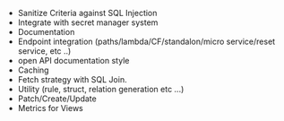 * Sanitize Criteria against SQL Injection 
* Integrate with secret manager system 
* Documentation 
* Endpoint integration (paths/lambda/CF/standalon/micro service/reset service, etc ..)
* open API documentation style
* Caching 
* Fetch strategy with SQL Join. 
* Utility (rule, struct, relation generation etc ...) 
* Patch/Create/Update
* Metrics for Views
